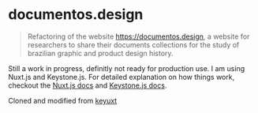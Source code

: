 # documentos.design

> Refactoring of the website https://documentos.design, a website for researchers to share their documents collections for the study of brazilian graphic and product design history.

Still a work in progress, definitly not ready for production use.
I am using Nuxt.js and Keystone.js. For detailed explanation on how things work, checkout the [Nuxt.js docs](https://github.com/nuxt/nuxt.js) and [Keystone.js docs](https://keystonejs.com/documentation/).

Cloned and modified from [keyuxt](https://github.com/keycircle/keyuxt)

